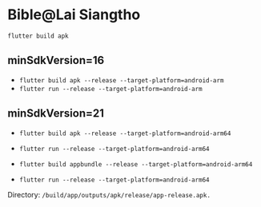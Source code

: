 # Bible@Lai Siangtho




`flutter build apk`

## minSdkVersion=16

- `flutter build apk --release --target-platform=android-arm`
- `flutter run --release --target-platform=android-arm`

## minSdkVersion=21

- `flutter build apk --release --target-platform=android-arm64`
- `flutter run --release --target-platform=android-arm64`

- `flutter build appbundle --release --target-platform=android-arm64`
- `flutter run --release --target-platform=android-arm64`

Directory: `/build/app/outputs/apk/release/app-release.apk.`
